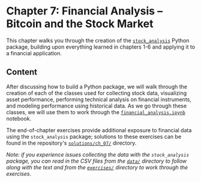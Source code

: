 # Chapter 7: Financial Analysis &ndash; Bitcoin and the Stock Market

This chapter walks you through the creation of the [`stock_analysis`](https://github.com/stefmolin/stock-analysis) Python package, building upon everything learned in chapters 1-6 and applying it to a financial application.

## Content

After discussing how to build a Python package, we will walk through the creation of each of the classes used for collecting stock data, visualizing asset performance, performing technical analysis on financial instruments, and modeling performance using historical data. As we go through these classes, we will use them to work through the [`financial_analysis.ipynb`](./financial_analysis.ipynb) notebook.

The end-of-chapter exercises provide additional exposure to financial data using the `stock_analysis` package; solutions to these exercises can be found in the repository's [`solutions/ch_07/`](../solutions/ch_07) directory.

*Note: if you experience issues collecting the data with the `stock_analysis` package, you can read in the CSV files from the [`data/`](./data) directory to follow along with the text and from the [`exercises/`](./exercises) directory to work through the exercises.*

